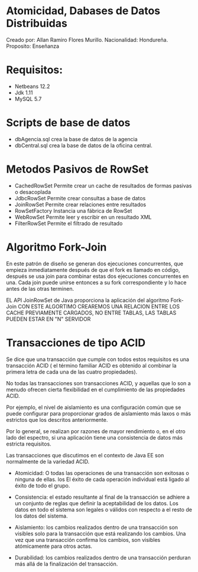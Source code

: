 # Atomicidad, Dabases de Datos Distribuidas

  Creado por: Allan Ramiro Flores Murillo.
  Nacionalidad: Hondureña.
  Proposito: Enseñanza

# Requisitos:
- Netbeans 12.2 
- Jdk 1.11 
- MySQL 5.7

# Scripts de base de datos
   
- dbAgencia.sql crea la base de datos de la agencia
- dbCentral.sql crea la base de datos de la oficina central.

# Metodos Pasivos de RowSet

- CachedRowSet	  Permite crear un cache de resultados de formas pasivas o desacoplada
- JdbcRowSet	  Permite crear consultas a base de datos
- JoinRowSet	  Permite crear relaciones entre resultados
- RowSetFactory	  Instancia una fábrica de RowSet
- WebRowSet	      Permite leer y escribir en un resultado XML
- FilterRowSet	  Permite el filtrado de resultado


# Algoritmo Fork-Join
  En este patrón de diseño se generan dos ejecuciones concurrentes, 
  que empieza inmediatamente después de que el fork es llamado en código,  
  después se usa join para combinar estas dos ejecuciones concurrentes en una.
  Cada join puede unirse entonces a su fork correspondiente y lo hace antes de las otras terminen.

  EL API JoinRowSet de Java proporciona la aplicación del algoritmo Fork-Join
  CON ESTE ALGORTIMO CREAREMOS UNA RELACION ENTRE LOS CACHE 
  PREVIAMENTE CARGADOS, NO ENTRE TABLAS, LAS TABLAS PUEDEN ESTAR EN "N" SERVIDOR

# Transacciones de tipo ACID

Se dice que una transacción que cumple con todos estos requisitos es una transacción ACID (
el término familiar ACID es obtenido al combinar la primera letra de cada una de las cuatro propiedades).

No todas las transacciones son transacciones ACID, y aquellas que lo son a menudo ofrecen cierta flexibilidad 
en el cumplimiento de las propiedades ACID. 

Por ejemplo, el nivel de aislamiento es una configuración común que se puede configurar para proporcionar
grados de aislamiento más laxos o más estrictos que los descritos anteriormente. 

Por lo general, se realizan por razones de mayor rendimiento o, en el otro lado del espectro, si una aplicación tiene 
una consistencia de datos más estricta requisitos. 

Las transacciones que discutimos en el contexto de Java EE son normalmente de la variedad ACID.

- Atomicidad: O todas las operaciones de una transacción son exitosas o ninguna de ellas. los
El éxito de cada operación individual está ligado al éxito de todo el grupo.

- Consistencia: el estado resultante al final de la transacción se adhiere a un conjunto de reglas que
definir la aceptabilidad de los datos. Los datos en todo el sistema son legales o válidos con respecto a
el resto de los datos del sistema.

- Aislamiento: los cambios realizados dentro de una transacción son visibles solo para la transacción que está realizando
los cambios. Una vez que una transacción confirma los cambios, son visibles atómicamente para otros
actas.

- Durabilidad: los cambios realizados dentro de una transacción perduran más allá de la finalización del
transacción.